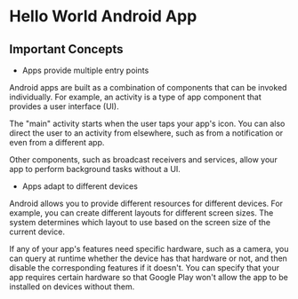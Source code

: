 # Hello World Android App

## Important Concepts

* Apps provide multiple entry points

Android apps are built as a combination of components that can be invoked individually. For example, an activity is a type of app component that provides a user interface (UI).

The "main" activity starts when the user taps your app's icon. You can also direct the user to an activity from elsewhere, such as from a notification or even from a different app.

Other components, such as broadcast receivers and services, allow your app to perform background tasks without a UI.

* Apps adapt to different devices

Android allows you to provide different resources for different devices. For example, you can create different layouts for different screen sizes. The system determines which layout to use based on the screen size of the current device.

If any of your app's features need specific hardware, such as a camera, you can query at runtime whether the device has that hardware or not, and then disable the corresponding features if it doesn't. You can specify that your app requires certain hardware so that Google Play won't allow the app to be installed on devices without them.

